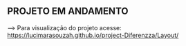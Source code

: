 ## PROJETO EM ANDAMENTO

--> Para visualização do projeto acesse: https://lucimarasouzah.github.io/project-Diferenzza/Layout/